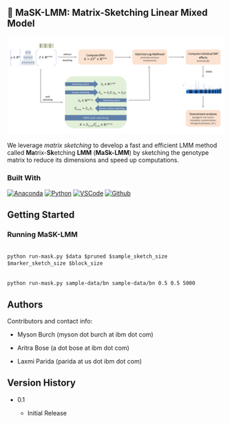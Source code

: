 <!-- ABOUT THE PROJECT -->

## :dna: MaSK-LMM: Matrix-Sketching Linear Mixed Model

[![MaSK-LMM Diagram][masklmm]](#)

<!-- <a>![badge-alt-text](images/comical.jpg)</a> -->

We leverage _matrix sketching_ to develop a fast and efficient LMM method called **Ma**trix-**Sk**etching **LMM** (**MaSk-LMM**) by sketching the genotype matrix to reduce its dimensions and speed up computations.

### Built With

<!-- This section should list any major frameworks/libraries used to bootstrap your project. Leave any add-ons/plugins for the acknowledgements section. Here are a few examples. -->

[![Anaconda][Anaconda.com]][Anaconda-url]
[![Python][Python.com]][Python-url]
[![VSCode][VSCode.com]][VSCode-url]
[![Github][Github.com]][Github-url]

<!-- [![Jupyter][Jupyter.com]][Jupyter-url] -->

## Getting Started
<!--
### Prerequisites

1. Create the environment from the `comical_env.yml` file:

```

conda env create -f comical_env.yml

```

* Note: if you receive the error `bash: conda: command not found...`, you need to install Anaconda to your development environment (see "Additional resources" below)

2. Activate the new environment:

```

conda activate comical-env

```

3. Verify that the new environment was installed correctly:

```

conda env list

```

* Additional resources:

   * [Connect to computing cluster](http://ccc.pok.ibm.com:1313/gettingstarted/newusers/connecting/)

   * [Set up / install Anaconda on remote linux server](https://kengchichang.com/post/conda-linux/)

   * [Set up remote development environment using VSCode](https://code.visualstudio.com/docs/remote/ssh)

<a name="running_comical"></a>
-->

### Running MaSK-LMM


```

python run-mask.py $data $pruned $sample_sketch_size $marker_sketch_size $block_size

```

```

python run-mask.py sample-data/bn sample-data/bn 0.5 0.5 5000

```

<!--
### Help

```

python wrapper.py --help

```
-->
## Authors

Contributors and contact info:

* Myson Burch (myson dot burch at ibm dot com)

* Aritra Bose (a dot bose at ibm dot com)

* Laxmi Parida (parida at us dot ibm dot com)

## Version History

<!-- * 0.2

    * Various bug fixes and optimizations

    * See [commit change]() or See [release history]() -->

* 0.1

    * Initial Release

<!-- ## License

This project is licensed under the [NAME HERE] License - see the LICENSE.md file for details -->

<!-- MARKDOWN LINKS & IMAGES -->

<!-- https://www.markdownguide.org/basic-syntax/#reference-style-links -->

[contributors-shield]: https://img.shields.io/github/contributors/othneildrew/Best-README-Template.svg?style=for-the-badge

[contributors-url]: https://github.com/othneildrew/Best-README-Template/graphs/contributors

[forks-shield]: https://img.shields.io/github/forks/othneildrew/Best-README-Template.svg?style=for-the-badge

[forks-url]: https://github.com/othneildrew/Best-README-Template/network/members

[stars-shield]: https://img.shields.io/github/stars/othneildrew/Best-README-Template.svg?style=for-the-badge

[stars-url]: https://github.com/othneildrew/Best-README-Template/stargazers

[issues-shield]: https://img.shields.io/github/issues/othneildrew/Best-README-Template.svg?style=for-the-badge

[issues-url]: https://github.com/othneildrew/Best-README-Template/issues

[license-shield]: https://img.shields.io/github/license/othneildrew/Best-README-Template.svg?style=for-the-badge

[license-url]: https://github.com/othneildrew/Best-README-Template/blob/master/LICENSE.txt

[linkedin-shield]: https://img.shields.io/badge/-LinkedIn-black.svg?style=for-the-badge&logo=linkedin&colorB=555

[linkedin-url]: https://linkedin.com/in/othneildrew

[masklmm]: images/masklmm_overview.png

[notebook]: images/screenshot.png

[VSCode.com]: https://img.shields.io/badge/Visual_Studio_Code-033b66?style=for-the-badge&logo=visual%20studio%20code&logoColor=white

[VSCode-url]: https://code.visualstudio.com

[Python.com]: https://img.shields.io/badge/python-3670A0?style=for-the-badge&logo=python&logoColor=ffdd54

[Python-url]: https://www.python.org

[Jupyter.com]: https://img.shields.io/badge/jupyter-%23FA0F00.svg?style=for-the-badge&logo=jupyter&logoColor=white 

[Jupyter-url]: https://jupyter.org

[Github.com]: https://img.shields.io/badge/github-%23006567.svg?style=for-the-badge&logo=github&logoColor=white 

[Github-url]: https://github.com

[Anaconda.com]: https://img.shields.io/badge/Anaconda-%2344A833.svg?style=for-the-badge&logo=anaconda&logoColor=white

[Anaconda-url]: https://conda.io/projects/conda/en/latest/user-guide/tasks/manage-environments.html#activating-an-environment


